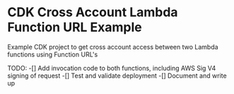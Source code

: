 # CDK Cross Account Lambda Function URL Example

Example CDK project to get cross account access between two Lambda functions using Function URL's

TODO:
-[] Add invocation code to both functions, including AWS Sig V4 signing of request
-[] Test and validate deployment
-[] Document and write up
